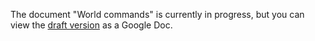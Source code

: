 The document "World commands" is currently in progress, but you can view the [draft version](https://docs.google.com/document/d/e/2PACX-1vQ8XOqYIeCuNuBMKVKXAngqk-7C6nSHfW0YHzTPL30kopFp1nBhlb61T1QaOPI0-SgeVb5rz7AGbgOE/pub) as a Google Doc.